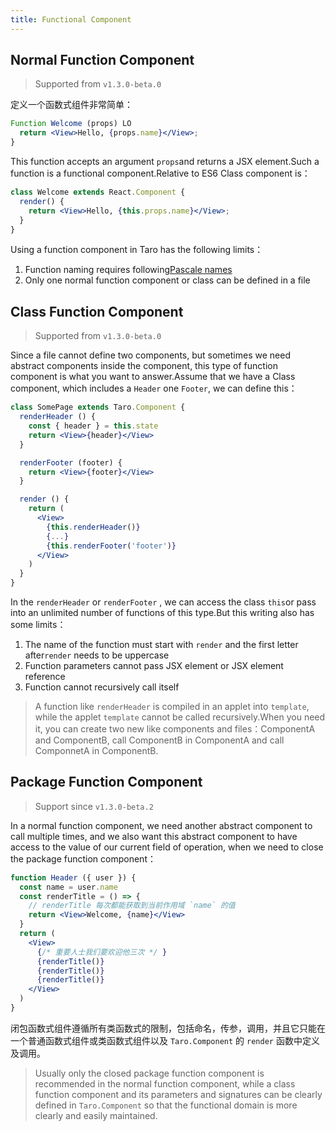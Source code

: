 ```yaml
---
title: Functional Component
---
```


## Normal Function Component

> Supported from `v1.3.0-beta.0`

定义一个函数式组件非常简单：

```jsx
Function Welcome (props) LO
  return <View>Hello, {props.name}</View>;
}
```

This function accepts an argument `props`and returns a JSX element.Such a function is a functional component.Relative to ES6 Class component is：

```jsx
class Welcome extends React.Component {
  render() {
    return <View>Hello, {this.props.name}</View>;
  }
}
```

Using a function component in Taro has the following limits：

1. Function naming requires following[Pascale names](https://baike.baidu.com/item/%E5%B8%95%E6%96%AF%E5%8D%A1%E5%91%BD%E5%90%8D%E6%B3%95/9464494?fr=aladdin)
2. Only one normal function component or class can be defined in a file


## Class Function Component

> Supported from `v1.3.0-beta.0`

Since a file cannot define two components, but sometimes we need abstract components inside the component, this type of function component is what you want to answer.Assume that we have a Class component, which includes a `Header` one `Footer`, we can define this：

```jsx
class SomePage extends Taro.Component {
  renderHeader () {
    const { header } = this.state
    return <View>{header}</View>
  }

  renderFooter (footer) {
    return <View>{footer}</View>
  }

  render () {
    return (
      <View>
        {this.renderHeader()}
        {...}
        {this.renderFooter('footer')}
      </View>
    )
  }
}
```

In the `renderHeader` or `renderFooter` , we can access the class `this`or pass into an unlimited number of functions of this type.But this writing also has some limits：

1. The name of the function must start with `render` and the first letter after`render` needs to be uppercase
2. Function parameters cannot pass JSX element or JSX element reference
3. Function cannot recursively call itself

> A function like `renderHeader` is compiled in an applet into `template`, while the applet `template` cannot be called recursively.When you need it, you can create two new like components and files：ComponentA and ComponentB, call ComponentB in ComponentA and call ComponnetA in ComponentB.

## Package Function Component

> Support since `v1.3.0-beta.2`

In a normal function component, we need another abstract component to call multiple times, and we also want this abstract component to have access to the value of our current field of operation, when we need to close the package function component：

```jsx
function Header ({ user }) {
  const name = user.name
  const renderTitle = () => {
    // renderTitle 每次都能获取到当前作用域 `name` 的值
    return <View>Welcome, {name}</View>
  }
  return (
    <View>
      {/* 重要人士我们要欢迎他三次 */ }
      {renderTitle()}
      {renderTitle()}
      {renderTitle()}
    </View>
  )
}
```

闭包函数式组件遵循所有类函数式的限制，包括命名，传参，调用，并且它只能在一个普通函数式组件或类函数式组件以及 `Taro.Component` 的 `render` 函数中定义及调用。

> Usually only the closed package function component is recommended in the normal function component, while a class function component and its parameters and signatures can be clearly defined in `Taro.Component` so that the functional domain is more clearly and easily maintained.
